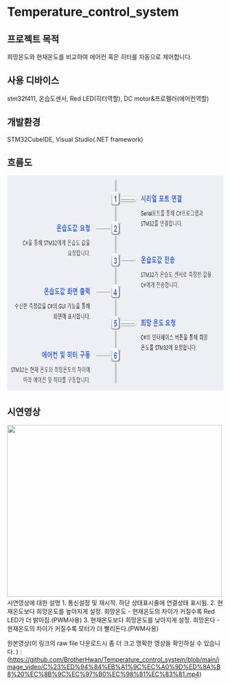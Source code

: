 # Temperature_control_system
## 프로젝트 목적
희망온도와 현재온도를 비교하여 에어컨 혹은 히터를 자동으로 제어합니다.
## 사용 디바이스
stm32f411, 온습도센서, Red LED(히터역할), DC motor&프로펠러(에어컨역할)
## 개발환경
STM32CubeIDE, Visual Studio(.NET framework)
## 흐름도
<img src="./image_video/temperature_flow.png" width=800 height=500>

## 시연영상
<img src="./image_video/Tem_Con_Sys.gif" width=500 height=400>
시연영상에 대한 설명
1. 통신설정 및 재시작. 하단 상태표시줄에 연결상태 표시됨.
2. 현재온도보다 희망온도를 높아지게 설정. 희망온도 - 현재온도의 차이가 커질수록 Red LED가 더 밝아짐.(PWM사용)
3. 현재온도보다 희망온도를 낮아지게 설정. 희망온다 - 현재온도의 차이가 커질수록 모터가 더 빨리돈다.(PWM사용)

원본영상(이 링크의 raw file 다운로드시 좀 더 크고 명확한 영상을 확인하실 수 있습니다. ) : (https://github.com/BrotherHwan/Temperature_control_system/blob/main/image_video/C%23%ED%94%84%EB%A1%9C%EC%A0%9D%ED%8A%B8%20%EC%8B%9C%EC%97%B0%EC%98%81%EC%83%81.mp4)
